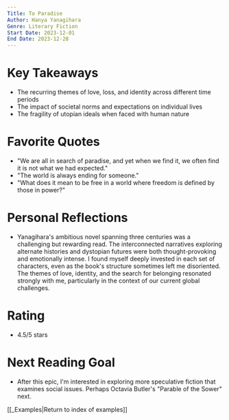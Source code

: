 ```yaml
---
Title: To Paradise
Author: Hanya Yanagihara
Genre: Literary Fiction
Start Date: 2023-12-01
End Date: 2023-12-28
---
```


# Key Takeaways

- The recurring themes of love, loss, and identity across different time periods
- The impact of societal norms and expectations on individual lives
- The fragility of utopian ideals when faced with human nature

# Favorite Quotes

- "We are all in search of paradise, and yet when we find it, we often find it is not what we had expected."
- "The world is always ending for someone."
- "What does it mean to be free in a world where freedom is defined by those in power?"

# Personal Reflections

- Yanagihara's ambitious novel spanning three centuries was a challenging but rewarding read. The interconnected narratives exploring alternate histories and dystopian futures were both thought-provoking and emotionally intense. I found myself deeply invested in each set of characters, even as the book's structure sometimes left me disoriented. The themes of love, identity, and the search for belonging resonated strongly with me, particularly in the context of our current global challenges.

# Rating

- 4.5/5 stars

# Next Reading Goal

- After this epic, I'm interested in exploring more speculative fiction that examines social issues. Perhaps Octavia Butler's "Parable of the Sower" next.

[[_Examples|Return to index of examples]]